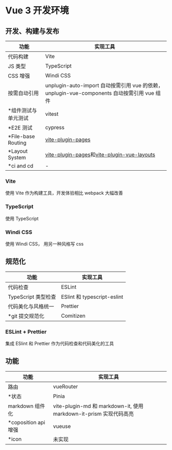 # Vue 3 开发环境

## 开发、构建与发布

| 功能                 | 实现工具                                                                                                                                                |
| -------------------- | ------------------------------------------------------------------------------------------------------------------------------------------------------- |
| 代码构建             | Vite                                                                                                                                                    |
| JS 类型              | TypeScript                                                                                                                                              |
| CSS 增强             | Windi CSS                                                                                                                                               |
| 按需自动引用         | unplugin-auto-import 自动按需引用 vue 的依赖，unplugin-vue-components 自动按需引用 vue 组件                                                             |
| \*组件测试与单元测试 | vitest                                                                                                                                                  |
| \*E2E 测试           | cypress                                                                                                                                                 |
| \*File-base Routing  | [vite-plugin-pages](https://github.com/hannoeru/vite-plugin-pages)                                                                                      |
| \*Layout System      | [vite-plugin-pages](https://github.com/hannoeru/vite-plugin-pages)和[vite-plugin-vue-layouts](https://github.com/JohnCampionJr/vite-plugin-vue-layouts) |
| \*ci and cd          | -                                                                                                                                                       |

### Vite

使用 Vite 作为构建工具，开发体验相比 webpack 大幅改善

### TypeScript

使用 TypeScript

### Windi CSS

使用 Windi CSS， 用另一种风格写 css

## 规范化

| 功能                | 实现工具                    |
| ------------------- | --------------------------- |
| 代码检查            | ESLint                      |
| TypeScript 类型检查 | ESlint 和 typescript-eslint |
| 代码美化与风格统一  | Prettier                    |
| \*git 提交规范化    | Comitizen                   |

### ESLint + Prettier

集成 ESlint 和 Prettier 作为代码检查和代码美化的工具

## 功能

| 功能                  | 实现工具                                                           |
| --------------------- | ------------------------------------------------------------------ |
| 路由                  | vueRouter                                                          |
| \*状态                | Pinia                                                              |
| markdown 组件化       | vite-plugin-md 和 markdown-it, 使用 markdown-it-prism 实现代码高亮 |
| \*coposition api 增强 | vueuse                                                             |
| \*icon                | 未实现                                                             |
